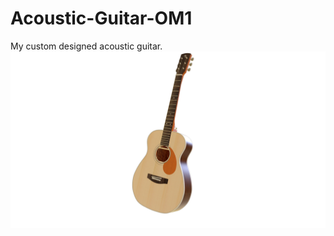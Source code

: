 # Acoustic-Guitar-OM1
My custom designed acoustic guitar.
![Start Page](images/VredrayAlpha1.png?raw=true)
